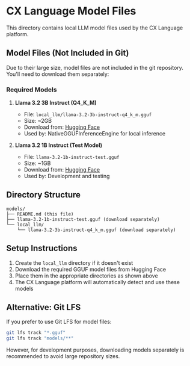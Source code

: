 # CX Language Model Files

This directory contains local LLM model files used by the CX Language platform.

## Model Files (Not Included in Git)

Due to their large size, model files are not included in the git repository. You'll need to download them separately:

### Required Models

1. **Llama 3.2 3B Instruct (Q4_K_M)**
   - File: `local_llm/llama-3.2-3b-instruct-q4_k_m.gguf`
   - Size: ~2GB
   - Download from: [Hugging Face](https://huggingface.co/microsoft/Llama-3.2-3B-Instruct-GGUF)
   - Used by: NativeGGUFInferenceEngine for local inference

2. **Llama 3.2 1B Instruct (Test Model)**
   - File: `llama-3.2-1b-instruct-test.gguf`
   - Size: ~1GB
   - Download from: [Hugging Face](https://huggingface.co/microsoft/Llama-3.2-1B-Instruct-GGUF)
   - Used by: Development and testing

## Directory Structure

```
models/
├── README.md (this file)
├── llama-3.2-1b-instruct-test.gguf (download separately)
└── local_llm/
    └── llama-3.2-3b-instruct-q4_k_m.gguf (download separately)
```

## Setup Instructions

1. Create the `local_llm` directory if it doesn't exist
2. Download the required GGUF model files from Hugging Face
3. Place them in the appropriate directories as shown above
4. The CX Language platform will automatically detect and use these models

## Alternative: Git LFS

If you prefer to use Git LFS for model files:

```bash
git lfs track "*.gguf"
git lfs track "models/**"
```

However, for development purposes, downloading models separately is recommended to avoid large repository sizes.
